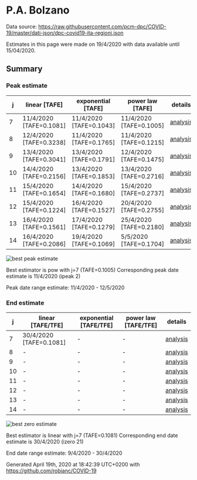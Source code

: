 # P.A. Bolzano


Data source: https://raw.githubusercontent.com/pcm-dpc/COVID-19/master/dati-json/dpc-covid19-ita-regioni.json

Estimates in this page were made on 19/4/2020 with data available until 15/04/2020.


## Summary 

### Peak estimate 
|j|linear [TAFE]|exponential [TAFE]|power law [TAFE]|details|
|---|----|-----------|---------|-------|
|7|11/4/2020 [TAFE=0.1081]|11/4/2020 [TAFE=0.1043]|11/4/2020 [TAFE=0.1005]|[analysis](COVID-19_p.a._bolzano_j7_2020-04-15.md)|
|8|12/4/2020 [TAFE=0.3238]|11/4/2020 [TAFE=0.1765]|11/4/2020 [TAFE=0.1215]|[analysis](COVID-19_p.a._bolzano_j8_2020-04-15.md)|
|9|13/4/2020 [TAFE=0.3041]|13/4/2020 [TAFE=0.1791]|12/4/2020 [TAFE=0.1475]|[analysis](COVID-19_p.a._bolzano_j9_2020-04-15.md)|
|10|14/4/2020 [TAFE=0.2156]|13/4/2020 [TAFE=0.1853]|13/4/2020 [TAFE=0.2716]|[analysis](COVID-19_p.a._bolzano_j10_2020-04-15.md)|
|11|15/4/2020 [TAFE=0.1654]|14/4/2020 [TAFE=0.1680]|15/4/2020 [TAFE=0.2737]|[analysis](COVID-19_p.a._bolzano_j11_2020-04-15.md)|
|12|15/4/2020 [TAFE=0.1224]|16/4/2020 [TAFE=0.1527]|20/4/2020 [TAFE=0.2755]|[analysis](COVID-19_p.a._bolzano_j12_2020-04-15.md)|
|13|16/4/2020 [TAFE=0.1561]|17/4/2020 [TAFE=0.1279]|25/4/2020 [TAFE=0.2180]|[analysis](COVID-19_p.a._bolzano_j13_2020-04-15.md)|
|14|16/4/2020 [TAFE=0.2086]|19/4/2020 [TAFE=0.1069]|5/5/2020 [TAFE=0.1704]|[analysis](COVID-19_p.a._bolzano_j14_2020-04-15.md)|

![best peak estimate](COVID-19_p.a._bolzano_j7_2020-04-15.png)

Best estimator is pow with j=7 (TAFE=0.1005)
Corresponding peak date estimate is 11/4/2020 (ipeak 2)


Peak date range estimate: 11/4/2020 - 12/5/2020

### End estimate 
|j|linear [TAFE/TFE]|exponential [TAFE/TFE]|power law [TAFE/TFE]|details|
|---|----|-----------|---------|-------|
|7|30/4/2020 [TAFE=0.1081]|-|-|[analysis](COVID-19_p.a._bolzano_j7_2020-04-15.md)|
|8|-|-|-|[analysis](COVID-19_p.a._bolzano_j8_2020-04-15.md)|
|9|-|-|-|[analysis](COVID-19_p.a._bolzano_j9_2020-04-15.md)|
|10|-|-|-|[analysis](COVID-19_p.a._bolzano_j10_2020-04-15.md)|
|11|-|-|-|[analysis](COVID-19_p.a._bolzano_j11_2020-04-15.md)|
|12|-|-|-|[analysis](COVID-19_p.a._bolzano_j12_2020-04-15.md)|
|13|-|-|-|[analysis](COVID-19_p.a._bolzano_j13_2020-04-15.md)|
|14|-|-|-|[analysis](COVID-19_p.a._bolzano_j14_2020-04-15.md)|

![best zero estimate](COVID-19_p.a._bolzano_j7_2020-04-15.png)

Best estimator is linear with j=7 (TAFE=0.1081)
Corresponding end date estimate is 30/4/2020 (izero 21)


End date range estimate: 9/4/2020 - 30/4/2020

Generated April 19th, 2020 at 18:42:39 UTC+0200 with https://github.com/robianc/COVID-19
